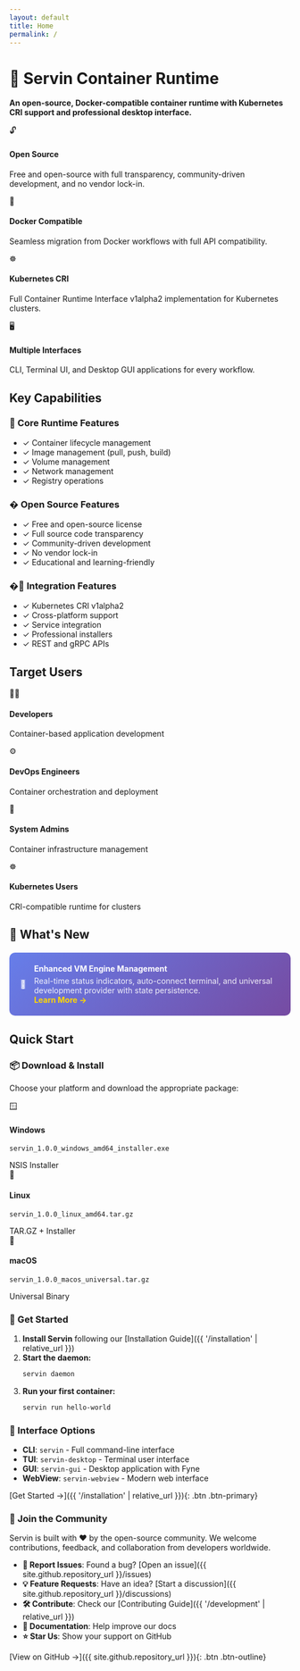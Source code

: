 ```yaml
---
layout: default
title: Home
permalink: /
---
```


# 🚀 Servin Container Runtime

**An open-source, Docker-compatible container runtime with Kubernetes CRI support and professional desktop interface.**

<div class="feature-grid">
  <div class="feature-box">
    <div class="feature-icon">🔓</div>
    <h4>Open Source</h4>
    <p>Free and open-source with full transparency, community-driven development, and no vendor lock-in.</p>
  </div>
  <div class="feature-box">
    <div class="feature-icon">🐳</div>
    <h4>Docker Compatible</h4>
    <p>Seamless migration from Docker workflows with full API compatibility.</p>
  </div>
  <div class="feature-box">
    <div class="feature-icon">☸️</div>
    <h4>Kubernetes CRI</h4>
    <p>Full Container Runtime Interface v1alpha2 implementation for Kubernetes clusters.</p>
  </div>
  <div class="feature-box">
    <div class="feature-icon">🖥️</div>
    <h4>Multiple Interfaces</h4>
    <p>CLI, Terminal UI, and Desktop GUI applications for every workflow.</p>
  </div>
</div>

## Key Capabilities

### 🎯 Core Runtime Features
- <span class="badge badge-success">✓</span> Container lifecycle management
- <span class="badge badge-success">✓</span> Image management (pull, push, build)
- <span class="badge badge-success">✓</span> Volume management
- <span class="badge badge-success">✓</span> Network management
- <span class="badge badge-success">✓</span> Registry operations

### � Open Source Features
- <span class="badge badge-success">✓</span> Free and open-source license
- <span class="badge badge-success">✓</span> Full source code transparency
- <span class="badge badge-success">✓</span> Community-driven development
- <span class="badge badge-success">✓</span> No vendor lock-in
- <span class="badge badge-success">✓</span> Educational and learning-friendly

### �🔌 Integration Features
- <span class="badge badge-success">✓</span> Kubernetes CRI v1alpha2
- <span class="badge badge-success">✓</span> Cross-platform support
- <span class="badge badge-success">✓</span> Service integration
- <span class="badge badge-success">✓</span> Professional installers
- <span class="badge badge-success">✓</span> REST and gRPC APIs

## Target Users

<div class="feature-grid">
  <div class="feature-box">
    <div class="feature-icon">👨‍💻</div>
    <h4>Developers</h4>
    <p>Container-based application development</p>
  </div>
  <div class="feature-box">
    <div class="feature-icon">⚙️</div>
    <h4>DevOps Engineers</h4>
    <p>Container orchestration and deployment</p>
  </div>
  <div class="feature-box">
    <div class="feature-icon">🔧</div>
    <h4>System Admins</h4>
    <p>Container infrastructure management</p>
  </div>
  <div class="feature-box">
    <div class="feature-icon">☸️</div>
    <h4>Kubernetes Users</h4>
    <p>CRI-compatible runtime for clusters</p>
  </div>
</div>

## 🎉 What's New

<div class="feature-box" style="background: linear-gradient(135deg, #667eea 0%, #764ba2 100%); color: white; padding: 20px; margin: 20px 0; border-radius: 10px;">
  <div style="display: flex; align-items: center; gap: 15px;">
    <div class="feature-icon" style="background: rgba(255,255,255,0.2); color: white;">🚀</div>
    <div>
      <h4 style="margin: 0; color: white;">Enhanced VM Engine Management</h4>
      <p style="margin: 5px 0 0 0; opacity: 0.9;">Real-time status indicators, auto-connect terminal, and universal development provider with state persistence.</p>
      <a href="{{ '/recent-enhancements' | relative_url }}" style="color: #ffd700; text-decoration: none; font-weight: bold;">Learn More →</a>
    </div>
  </div>
</div>

## Quick Start

### 📦 Download & Install

Choose your platform and download the appropriate package:

<div class="feature-grid">
  <div class="feature-box">
    <div class="feature-icon">🪟</div>
    <h4>Windows</h4>
    <p><code>servin_1.0.0_windows_amd64_installer.exe</code></p>
    <span class="badge badge-primary">NSIS Installer</span>
  </div>
  <div class="feature-box">
    <div class="feature-icon">🐧</div>
    <h4>Linux</h4>
    <p><code>servin_1.0.0_linux_amd64.tar.gz</code></p>
    <span class="badge badge-primary">TAR.GZ + Installer</span>
  </div>
  <div class="feature-box">
    <div class="feature-icon">🍎</div>
    <h4>macOS</h4>
    <p><code>servin_1.0.0_macos_universal.tar.gz</code></p>
    <span class="badge badge-primary">Universal Binary</span>
  </div>
</div>

### 🚀 Get Started

1. **Install Servin** following our [Installation Guide]({{ '/installation' | relative_url }})
2. **Start the daemon:**
   ```bash
   servin daemon
   ```
3. **Run your first container:**
   ```bash
   servin run hello-world
   ```

### 🎯 Interface Options

- **CLI**: `servin` - Full command-line interface
- **TUI**: `servin-desktop` - Terminal user interface  
- **GUI**: `servin-gui` - Desktop application with Fyne
- **WebView**: `servin-webview` - Modern web interface

[Get Started →]({{ '/installation' | relative_url }}){: .btn .btn-primary}

### 🤝 Join the Community

Servin is built with ❤️ by the open-source community. We welcome contributions, feedback, and collaboration from developers worldwide.

- **🐛 Report Issues**: Found a bug? [Open an issue]({{ site.github.repository_url }}/issues)
- **💡 Feature Requests**: Have an idea? [Start a discussion]({{ site.github.repository_url }}/discussions)
- **🛠️ Contribute**: Check our [Contributing Guide]({{ '/development' | relative_url }})
- **📖 Documentation**: Help improve our docs
- **⭐ Star Us**: Show your support on GitHub

[View on GitHub →]({{ site.github.repository_url }}){: .btn .btn-outline}
